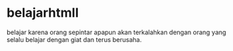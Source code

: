 # belajarhtmll
belajar karena orang sepintar apapun akan terkalahkan dengan orang yang selalu belajar dengan giat dan terus berusaha.
